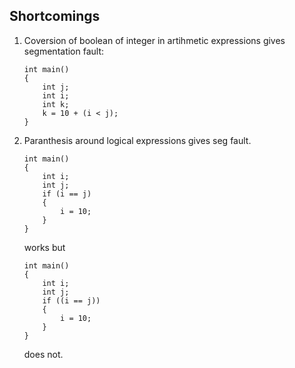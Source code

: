 ## Shortcomings

1. Coversion of boolean of integer in artihmetic expressions gives segmentation fault:

   ```
   int main()
   {
       int j;
       int i;
       int k;
       k = 10 + (i < j);
   }
   ```

2. Paranthesis around logical expressions gives seg fault.
   ```
   int main()
   {
       int i;
       int j;
       if (i == j)
       {
           i = 10;
       }
   }
   ```
   works but
   ```
   int main()
   {
       int i;
       int j;
       if ((i == j))
       {
           i = 10;
       }
   }
   ```
   does not.
